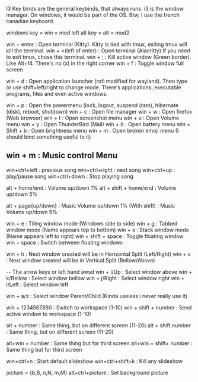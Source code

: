 I3 Key binds are the general keybinds, that always runs. i3 is the window manager. On windows, it would be part of the OS. 
Btw, I use the french canadian keyboard.


windows key = win = mod
left alt key = alt = mod2


win + enter             :    Open terminal (Kitty).     Kitty is tied with tmux, exiting tmux will kill the terminal. 
win + <(left of enter)  :    Open terminal (Alacritty)  If you need to exit tmux, chose this terminal. 
win + ;                 :    Kill active window (Green border). Like Alt+f4. There's no (x) in the right corner
win + f                 :   Toggle window full screen

win + d                 :   Open application launcher (rofi modified for wayland). Then type or use shift+left/right to change mode.
There's applications, executable programs, files and even active windows. 



win + p                 :   Open the powermenu (lock, logout, suspend (ram), hibernate (disk), reboot, shutdown)
win + c                 :   Open file manager
win + w                 :   Open firefox (Web browser)
win + t                 :   Open screenshot menu
win + u                 :   Open Volume menu
win + y                 :   Open ThunderBird (Mail)
win + b                 :   Open battery menu
win + Shift + b         :   Open brightness menu
win + m                 :   Open broken emoji menu (I should bind something useful to it)


win + m                 :   Music control Menu
----------------------------------
win+ctrl+left           :   previous song
win+ctrl+right          :   next song
win+ctrl+up             :   play/pause song
win+ctrl+down           :   Stop playing song


alt + home/end          :   Volume up/down 1%
alt + shift + home/end  :   Volume up/down 5%

alt + page{up/down}     :   Music Volume up/down 1%
(With shift)            :   Music Volume up/down 5%


win + e                 :   Tiling window mode (Windows side to side)
win + g                 :   Tabbed window mode (Name appears top to bottom)
win + s                 :   Stack window mode (Name appears left to right)
win + shift + space     :   Toggle floating window
win + space             :   Switch between floating windows


win + h                 :   Next window created will be in Horizontal Split  (Left/Right)
win + v                 :   Next window created will be in Vertical   Split  (Bellow/Above)



-- The arrow keys or left hand awsd
win + i/Up              :   Select window above
win + k/Bellow          :   Select window bellow
win + j/Right           :   Select window right
win + l/Left            :   Select window left

win + a/z               :   Select window Parent/Child (Kinda useless i never really use it)

win + 1234567890        :   Switch to workspace (1-10)
win + shift + number    :   Send active window to workspace (1-10)


alt + number            :   Same thing, but on different screen (11-20)
alt + shift number      :   Same thing, but on different screen (11-20)

alt+win + number        :   Same thing but for third screen
alt+win + shift+ number :   Same thing but for third screen



win+ctrl+n              :   Start default slideshow
win+ctrl+shift+k        :   Kill any slideshow


picture = {b,B, n,N, m,M}
alt+ctrl+picture               :   Set background picture   



















